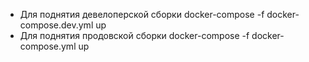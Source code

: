 - Для поднятия девелоперской сборки docker-compose -f docker-compose.dev.yml up
- Для поднятия продовской сборки docker-compose -f docker-compose.yml up
